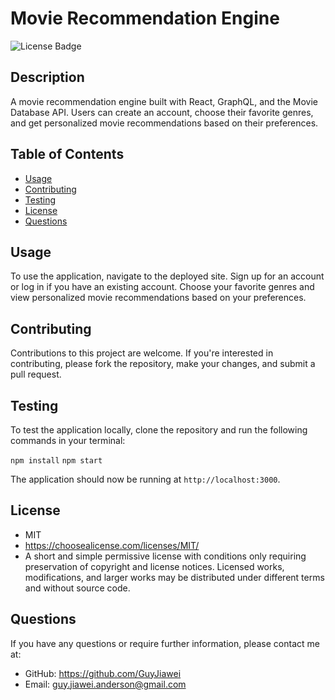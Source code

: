 # Movie Recommendation Engine
![License Badge](https://img.shields.io/badge/license-MIT-green.svg)

## Description
A movie recommendation engine built with React, GraphQL, and the Movie Database API. Users can create an account, choose their favorite genres, and get personalized movie recommendations based on their preferences.

## Table of Contents

* [Usage](#usage)
* [Contributing](#contributing)
* [Testing](#testing)
* [License](#license)
* [Questions](#questions)

## Usage

To use the application, navigate to the deployed site. Sign up for an account or log in if you have an existing account. Choose your favorite genres and view personalized movie recommendations based on your preferences.

## Contributing

Contributions to this project are welcome. If you're interested in contributing, please fork the repository, make your changes, and submit a pull request.

## Testing

To test the application locally, clone the repository and run the following commands in your terminal:

`npm install`
`npm start`

The application should now be running at `http://localhost:3000`.

## License
- MIT
- https://choosealicense.com/licenses/MIT/
- A short and simple permissive license with conditions only requiring preservation of copyright and license notices. Licensed works, modifications, and larger works may be distributed under different terms and without source code.

## Questions

If you have any questions or require further information, please contact me at:

- GitHub: https://github.com/GuyJiawei
- Email: guy.jiawei.anderson@gmail.com



